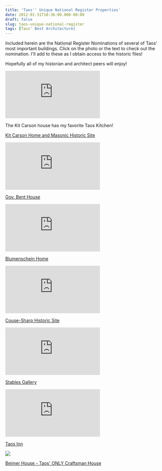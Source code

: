 ```yaml
---
title: 'Taos'' Unique National Register Properties'
date: 2012-01-31T10:36:00.000-08:00
draft: false
slug: taos-unique-national-register
tags: [Taos' Best Architecture]
---
```


Included herein are the National Register Nominations of several of Taos' most important buildings. Click on the photo or the text to check out the nomination. I'll add to these as I obtain access to the historic files!  
  
Hopefully all of my historian and architect peers will enjoy!  

  

![](http://www.archinia.com/images/stories/pdfs/kitcarsonnatreg.pdf)

The Kit Carson house has my favorite Taos Kitchen!

[Kit Carson Home and Masonic Historic Site](http://www.archinia.com/images/stories/pdfs/kitcarsonnatreg.pdf)

  
  

![](http://www.archinia.com/images/stories/pdfs/bentnatreg.pdf)

[Gov. Bent House](http://www.archinia.com/images/stories/pdfs/bentnatreg.pdf)

  

  

![](http://www.archinia.com/images/stories/pdfs/blumenscheinnatreg.pdf)

[Blumenschein Home](http://www.archinia.com/images/stories/pdfs/blumenscheinnatreg.pdf)

  

  

![](http://www.archinia.com/images/stories/pdfs/cousenatreg.pdf)

[Couse-Sharp Historic Site](http://www.archinia.com/images/stories/pdfs/cousenatreg.pdf)

  

  

![](http://www.archinia.com/images/stories/pdfs/stablesnatreg.pdf)

[Stables Gallery](http://www.archinia.com/images/stories/pdfs/stablesnatreg.pdf)

  

  

![](http://www.archinia.com/images/stories/pdfs/taosinnnatreg.pdf)

[Taos Inn](http://www.archinia.com/images/stories/pdfs/taosinnnatreg.pdf)

  

  

![](/images/blog/legacy/coming_soon.jpg)

[Beimer House - Taos' ONLY Craftsman House](http://www.archinia.com/images/stories/pdfs/beimernatreg.pdf)